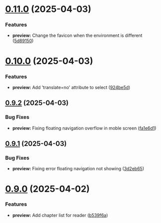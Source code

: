 # [0.11.0](https://github.com/lucasfernandodev/dragoid/compare/v0.10.0...v0.11.0) (2025-04-03)


### Features

* **preview:** Change the favicon when the environment is different ([5d89150](https://github.com/lucasfernandodev/dragoid/commit/5d89150b0452e380010425db756ce5912963b2cc))



# [0.10.0](https://github.com/lucasfernandodev/dragoid/compare/v0.9.2...v0.10.0) (2025-04-03)


### Features

* **preview:** Add 'translate=no' attribute to select ([924be5d](https://github.com/lucasfernandodev/dragoid/commit/924be5d6d5e6f5111f1b288e457a53fc71d75795))



## [0.9.2](https://github.com/lucasfernandodev/dragoid/compare/v0.9.1...v0.9.2) (2025-04-03)


### Bug Fixes

* **preview:** Fixing floating navigation overflow in moble screen ([fa1e6d1](https://github.com/lucasfernandodev/dragoid/commit/fa1e6d190fc1a149d1366172710c64a8f2534e8f))



## [0.9.1](https://github.com/lucasfernandodev/dragoid/compare/v0.9.0...v0.9.1) (2025-04-03)


### Bug Fixes

* **preview:** Fixing error floating navigation not showing ([3d2eb65](https://github.com/lucasfernandodev/dragoid/commit/3d2eb6592a232304e4b91ee36697a9a19804d6db))



# [0.9.0](https://github.com/lucasfernandodev/dragoid/compare/v0.8.1...v0.9.0) (2025-04-02)


### Features

* **preview:** Add chapter list for reader ([b539f6a](https://github.com/lucasfernandodev/dragoid/commit/b539f6a5942ee883859a80db553f8445ff394706))



